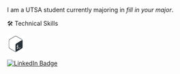 I am a UTSA student currently majoring in *fill in your major*.

:hammer_and_wrench: Technical Skills
<div>
  <img src="https://github.com/devicons/devicon/blob/master/icons/bash/bash-plain.svg" title="Bash" alt="bash" width="40" height="40"/>&nbsp;
</div>
<p> </p>
<div id="badges">
  <a href="https://www.linkedin.com/in/casey-koellner-a48671106/">
    <img src="https://img.shields.io/badge/LinkedIn-blue?style=for-the-badge&logo=linkedin&logoColor=white" alt="LinkedIn Badge"/>
</div>
